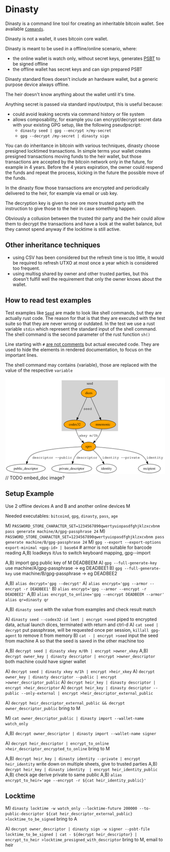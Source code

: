 # Dinasty

Dinasty is a command line tool for creating an inheritable bitcoin wallet.
See available [`Commands`](crate::Commands#variants).

Dinasty is not a wallet, it uses bitcoin core wallet.

Dinasty is meant to be used in a offline/online scenario, where:
- the online wallet is watch only, without secret keys, generates 
  [PSBT](https://bitcoinops.org/en/topics/psbt/) to be signed offline
- the offline wallet has secret keys and can sign prepared PSBT

Dinasty standard flows doesn't include an hardware wallet, but a generic purpose device always 
offline.

The heir doesn't know anything about the wallet until it's time.

Anything secret is passed via standard input/output, this is useful because:
- could avoid leaking secrets via command history or file system
- allows composability, for example you can encrypt/decrypt secret data with your existing GPG setup,
 like the following pseudpscript:
    - `dinasty seed | gpg --encrypt >/my-secret`
    - `gpg --decrypt /my-secret | dinasty sign`

You can do inheritance in bitcoin with various techniques, dinasty choose presigned locktimed 
transactions. 
In simple terms your wallet creates presigned transactions moving funds to the heir wallet, but
those transactions are accepted by the bitcoin network only in the future, for example in 4 years. 
Before the 4 years expiration, the owner could respend the funds and repeat the process, kicking in 
the future the possible move of the funds. 

In the dinasty flow those transactions are encrypted and periodically delivered to the heir, for 
example via email or usb key.

The decryption key is given to one ore more trusted party with the instruction to give those to the
heir in case something happen.

Obviously a collusion between the trusted thir party and the heir could allow them to decrypt the
transactions and have a look at the wallet balance, but they cannot spend anyway if the locktime is
still active.

## Other inheritance techniques

 - using CSV has been considered but the refresh time is too little, it would be required to refresh
 UTXO at most once a year which is considered too frequent.
 - using multisg shared by owner and other trusted parties, but this doesn't fulfill well the 
 requirement that only the owner knows about the wallet.



## How to read test examples

Test examples like [`Seed`](crate::Commands#variant.Seed) are made to look like shell commands, but they are actually rust code.
The reason for that is that they are executed with the test suite so that they are never wrong
or outdated.
In the test we use a rust variable `stdin` which represent the standard input of the shell command.
The shell command is the second parameter of the rust function `sh()`

Line starting with `#` [are not comments](https://doc.rust-lang.org/rustdoc/write-documentation/documentation-tests.html#hiding-portions-of-the-example) 
but actual executed code. They are used to hide the elements in rendered documentation, to focus on
the important lines.

The shell command may contains {variable}, those are replaced with the value of the respective `variable`



![graph](graphviz.svg)  // TODO embed_doc image?



## Setup Example

Use 2 offline devices A and B and another online devices M

Needed executables: `bitcoind`, `gpg`, `dinasty`, `pass`, `age` 

M) `PASSWORD_STORE_CHARACTER_SET=1234567890qwertyuiopasdfghjklzxcvbnm pass generate machine/A/gpg-passphrase 24`
M) `PASSWORD_STORE_CHARACTER_SET=1234567890qwertyuiopasdfghjklzxcvbnm pass generate machine/B/gpg-passphrase 24`
M) `gpg --export --export-options export-minimal <gpg-id> | base64`  # armor is not suitable for barcode reading
A,B) loadkeys it/us to switch keyboard mapping, gpg--import

A,B) import gpg public key of M DEADBEEM
A) `gpg --full-generate-key` use machine/A/gpg-passphrase -> eg DEADBEE1
B) `gpg --full-generate-key` use machine/B/gpg-passphrase -> eg DEADBEE2

A,B) `alias decrypt='gpg --decrypt'`
A) `alias encrypt='gpg --armor --encrypt -r DEADBEE1'` 
B) `alias encrypt='gpg --armor --encrypt -r DEADBEE2'`
A,B) `alias encrypt_to_online='gpg --encrypt DEADBEEM --armor'`
`alias qr=dinasty qr`


A,B) `dinasty seed` with the value from examples and check result match

A) `dinasty seed --codex32-id leet | encrypt >seed` piped to encrypted data, actual launch dices, terminated with return and ctrl-d
A) `cat seed | decrypt` put passphrase, will be requested once per session, `killall gpg-agent` to remove it from memory
B) `cat - | encrypt >seed` input the seed from machine A so that the seed is saved in the other machine too

A,B) `decrypt seed | dinasty xkey m/0h | encrypt >owner_xkey`
A,B) `decrypt owner_key | dinasty descriptor | encrypt >owner_descriptor`  both machine could have signer wallet 

A) `decrypt seed | dinasty xkey m/1h | encrypt >heir_xkey`
A) `decrypt owner_key | dinasty descriptor --public | encrypt >owner_descriptor_public` 
A) `decrypt heir_key | dinasty descriptor | encrypt >heir_descriptor` 
A) `decrypt heir_key | dinasty descriptor --public --only-external | encrypt >heir_descriptor_external_public` 

A) `decrypt heir_descriptor_external_public && decrypt owner_descriptor_public`  bring to M

M) `cat owner_descriptor_public | dinasty import --wallet-name watch_only`

A,B) `decrypt owner_descriptor | dinasty import --wallet-name signer`

A) `decrypt heir_descriptor | encrypt_to_online >heir_descriptor_encrypted_to_online` bring to M

A,B) `decrypt heir_key | dinasty identity --private | encrypt heir_identity`  write down on multiple sheets, give to trusted parties 
A,B) `decrypt heir_key | dinasty identity  | encrypt heir_identity_public`
A,B) check age derive private to same public
A,B) `alias encrypt_to_heir='age --encrypt -r ${cat heir_identity_public}'`


## Locktime

M) `dinasty locktime -w watch_only --locktime-future 200000 --to-public-descriptor ${cat heir_descriptor_external_public} >locktime_to_be_signed` bring to A

A) `decrypt owner_descriptor | dinasty sign -w signer --psbt-file locktime_to_be_signed | cat - ${decrypt heir_descriptor} | encrypt_to_heir >locktime_presigned_with_descriptor` bring to M, email to heir


